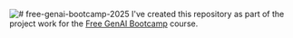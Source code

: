 ![# free-genai-bootcamp-2025](https://genai.cloudprojectbootcamp.com/assets/logo-BXBNnslU.png)
I've created this repository as part of the project work for the [Free GenAI Bootcamp](https://genai.cloudprojectbootcamp.com/) course. 
